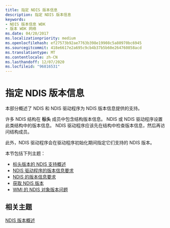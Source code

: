 ```yaml
---
title: 指定 NDIS 版本信息
description: 指定 NDIS 版本信息
keywords:
- NDIS 版本信息 WDK
- 版本 WDK 网络
ms.date: 04/20/2017
ms.localizationpriority: medium
ms.openlocfilehash: ef27573b92ae7763b398e19908c5a80970bc6945
ms.sourcegitcommit: 418e6617e2a695c9cb4b37b5b60e264760858acd
ms.translationtype: MT
ms.contentlocale: zh-CN
ms.lasthandoff: 12/07/2020
ms.locfileid: "96816531"
---
```

# <a name="specifying-ndis-version-information"></a>指定 NDIS 版本信息





本部分概述了 NDIS 和 NDIS 驱动程序为 NDIS 版本信息提供的支持。

许多 NDIS 结构在 **标头** 成员中包含结构版本信息。 NDIS 或 NDIS 驱动程序设置此类结构中的版本信息。 NDIS 驱动程序应该先在结构中检查版本信息，然后再访问结构成员。

此外，NDIS 驱动程序会在驱动程序初始化期间指定它们支持的 NDIS 版本。

本节包括下列主题：

-   [标头版本的 NDIS 支持概述](overview-of-ndis-support-for-header-versions.md)
-   [NDIS 驱动程序的版本信息要求](version-information-requirements-for-ndis-drivers.md)
-   [NDIS 的版本信息要求](version-information-requirements-for-ndis.md)
-   [获取 NDIS 版本](obtaining-the-ndis-version.md)
-   [WMI 的 NDIS 对象版本问题](ndis-object-version-issues-for-wmi.md)

## <a name="related-topics"></a>相关主题


[NDIS 版本概述](overview-of-ndis-versions.md)

 

 






